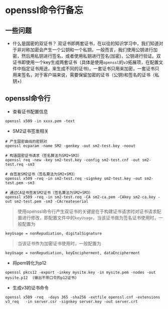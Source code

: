# openssl命令行备忘
## 一些问题
* 什么是国密的双证书？
双证书即两套证书，在以往的知识学习中，我们知道对于非对称加密会产生一个公钥和一个私钥，一般而言，我们使用公钥进行加密，然后用私钥进行签名，或者使用私钥进行签名(加密)，公钥进行验证。双证书即使用一个key生成两套证书（具体是使用`openssl`的`v3`拓展项，在配置文件中指定证书用途，来生成不同的证书)，一套证书只用来加密，一套证书只用来签名，对于客户端来说，需要保留加密的证书（公钥)和签名的证书（私钥+)
## openssl命令行
* 查看证书配置信息
```
openssl x509 -in xxxx.pem -text
```
* SM2证书签发相关
```
# 产生国密曲线的密钥对
openssl ecparam -name SM2 -genkey -out sm2-test.key -noout

# 构造国密证书请求（签名算法为SM2+SM3）
openssl req -new -key sm2-test.key -config sm2-test.cnf -out sm2-test.req -sm3

# 自签发SM2证书（签名算法为SM2+SM3）
openssl x509 -req -in sm2-test.req -signkey sm2-test.key -out sm2-test.pem -sm3

# 通过CA证书签发SM2证书（签名算法为SM2+SM3）
openssl x509 -req -in sm2-test.req -CA sm2-ca.pem -CAkey sm2-ca.key -out sm2-test.pem -sm3 -CAcreateserial
```
> 使用openssl命令行产生双证书的关键是在于构建证书请求时对证书请求配置进行修改，即配置文件中的`keyUsage`，当该证书做为签名证书使用时，一般配置为
```
keyUsage = nonRepudiation, digitalSignature
```
> 当该证书作为加密证书使用时，一般配置为
```
keyUsage = nonRepudiation, keyEncipherment, dataEncipherment
```
* 将pem转化为p12
```
openssl pkcs12 -export -inkey mysite.key -in mysite.pem -nodes -out mysite.p12  (输出不带口令的p12证书)
```
* 生成v3的证书命令
```
openssl x509 -req  -days 365 -sha256 -extfile openssl.cnf -extensions v3_req   -in server.csr -signkey server.key -out server.crt
```